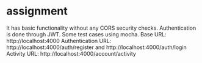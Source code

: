# assignment
It has basic functionality without any CORS security checks.
Authentication is done through JWT.
Some test cases using mocha.
Base URL: http://localhost:4000
Authentication URL: http://localhost:4000/auth/register and http://localhost:4000/auth/login
Activity URL: http://localhost:4000/account/activity
